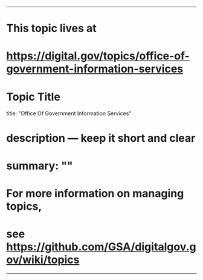 
---
# This topic lives at
# https://digital.gov/topics/office-of-government-information-services

# Topic Title
title: "Office Of Government Information Services"

# description — keep it short and clear
# summary: ""


# For more information on managing topics,
# see https://github.com/GSA/digitalgov.gov/wiki/topics
---